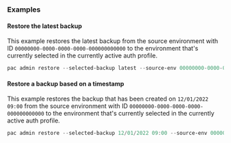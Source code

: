 ### Examples

#### Restore the latest backup

This example restores the latest backup from the source environment with ID `00000000-0000-0000-0000-000000000000` to the environment that's currently selected in the currently active auth profile.

```powershell
pac admin restore --selected-backup latest --source-env 00000000-0000-0000-0000-000000000000
```

#### Restore a backup based on a timestamp

This example restores the backup that has been created on `12/01/2022 09:00` from the source environment with ID `00000000-0000-0000-0000-000000000000` to the environment that's currently selected in the currently active auth profile.

```powershell
pac admin restore --selected-backup 12/01/2022 09:00 --source-env 00000000-0000-0000-0000-000000000000
```

